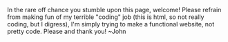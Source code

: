 In the rare off chance you stumble upon this page, welcome!
Please refrain from making fun of my terrible "coding" job (this is html, so not really coding, but I digress), I'm simply trying to make a functional website, not pretty code.
Please and thank you!
~John
